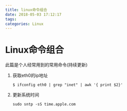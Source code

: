 ```yaml
---
title: linux命令组合
date: 2018-05-03 17:12:17
tags:
categories: Linux
---
```


# Linux命令组合

此篇是个人经常用到的常用命令(持续更新)

<!--more-->

1. 获取eth0的ip地址

   ```shell
   $ ifconfig eth0 | grep "inet" | awk '{ print $2}' 
   ```

   

2. 更新系统时间

   ```shell
   sudo sntp -sS time.apple.com
   ```

   